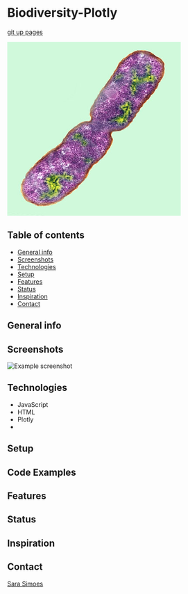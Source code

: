 # Biodiversity-Plotly

[git up pages](https://ssimoes48.github.io/Biodiversity-Plotly/)

![Bacteria](Images/bacteria.png)

## Table of contents
* [General info](#general-info)
* [Screenshots](#screenshots)
* [Technologies](#technologies)
* [Setup](#setup)
* [Features](#features)
* [Status](#status)
* [Inspiration](#inspiration)
* [Contact](#contact)

## General info

## Screenshots
![Example screenshot](./img/screenshot.png)

## Technologies
* JavaScript
* HTML
* Plotly
* 

## Setup

## Code Examples

## Features

## Status

## Inspiration

## Contact

[Sara Simoes](https://github.com/Ssimoes48)
